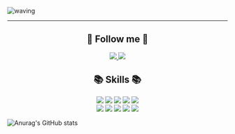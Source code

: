 <!--
**handongsu/handongsu** is a ✨ _special_ ✨ repository because its `README.md` (this file) appears on your GitHub profile.

Here are some ideas to get you started:

- 🔭 I’m currently working on ...
- 🌱 I’m currently learning ...
- 👯 I’m looking to collaborate on ...
- 🤔 I’m looking for help with ...
- 💬 Ask me about ...
- 📫 How to reach me: ...
- 😄 Pronouns: ...
- ⚡ Fun fact: ...
-->
<!--## Waving <a id="waving">-->
![waving](https://capsule-render.vercel.app/api?type=waving&height=200&text=dongsu&nbsp;Github&fontAlign=65&fontAlignY=40&color=gradient)

___

**<div align="center" margin-bottom= 50px>🚀 **Follow me** 🚀</div>**
-----

<div style={display:flex} align="center">
<a href="https://velog.io/@dos1436">
  <img src="https://img.shields.io/badge/Tech%20Blog-11B48A?style=flat-square&logo=Vimeo&logoColor=white&link=https://yeonyeon.tistory.com"/>
</a>
<a herf="https://github.com/handongsu">
    <img src="https://img.shields.io/badge/GitHub-181717.svg?&style=flat-square&logo=GitHub&logoColor=white&link=https://yeonyeon.tistory.com"/>
</a>
</div>

**<div align="center">📚 Skills 📚</div>**
-----
<div style={display:flex} align="center">
  
  <img src="https://img.shields.io/badge/HTML5-E34F26?style=flat-square&logo=HTML5&logoColor=white"/>
  <img src="https://img.shields.io/badge/CSS3-1572B6?style=flat-square&logo=CSS3&logoColor=white"/>
  <img src="https://img.shields.io/badge/Javascript-F7DF1E?style=flat-square&logo=javascript&logoColor=white"/>
  <img src="https://img.shields.io/badge/React-61DAFB?style=flat-square&logo=React&logoColor=black"/>
  <img src="https://img.shields.io/badge/Typescript-3178C6?style=flat-square&logo=typescript&logoColor=white"/>

</div>
<div style={display:flex} align="center">
  <img src="https://img.shields.io/badge/Styled%20Components-DB7093?style=flat-square&logo=styledcomponents&logoColor=white"/>
  <img src="https://img.shields.io/badge/Recoil-3578E5?style=flat-square&logo=recoil&logoColor=white">
  <img src="https://img.shields.io/badge/React%20Query-FF4154?style=flat-square&logo=reactquery&logoColor=black"/>
  <img src="https://img.shields.io/badge/Sass-CC6699?style=flat-square&logo=sass&logoColor=white"/>
  <img src="https://img.shields.io/badge/Figma-F24E1E5?style=flat-square&logo=figma&logoColor=white"/>

</div>


  ![Anurag's GitHub stats](https://github-readme-stats.vercel.app/api?username=handongsu&show_icons=true&theme=transparent)





